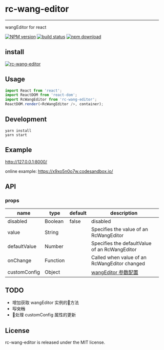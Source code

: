 # rc-wang-editor
---

wangEditor for react

[![NPM version][npm-image]][npm-url]
[![build status][travis-image]][travis-url]
[![npm download][download-image]][download-url]


[npm-image]: https://img.shields.io/npm/v/rc-wang-editor.svg?style=flat-square
[npm-url]: https://www.npmjs.com/package/rc-wang-editor
[download-image]: https://img.shields.io/npm/dm/rc-wang-editor.svg?style=flat-square
[download-url]: https://npmjs.org/package/rc-wang-editor
[travis-image]: https://img.shields.io/travis/itiwll/rc-wang-editor.svg?style=flat-square
[travis-url]: https:/travis-ci.org//itiwll/rc-wang-editor

## install

[![rc-wang-editor](https://nodei.co/npm/rc-wang-editor.png)](https://npmjs.org/package/rc-wang-editor)

## Usage

```js
import React from 'react';
import ReactDOM from 'react-dom';
import RcWangEditor from 'rc-wang-editor';
ReactDOM.render(<RcWangEditor />, container);
```

## Development

```
yarn install
yarn start
```

## Example

http://127.0.0.1:8000/

online example: https://x9xo5n0o7w.codesandbox.io/

## API

### props
<table class="table table-bordered table-striped">
    <thead>
    <tr>
        <th style="width: 100px;">name</th>
        <th style="width: 50px;">type</th>
        <th style="width: 50px;">default</th>
        <th>description</th>
    </tr>
    </thead>
    <tbody>
        <tr>
          <td>disabled</td>
          <td>Boolean</td>
          <td>false</td>
          <td>disabled</td>
        </tr>
        <tr>
          <td>value</td>
          <td>String</td>
          <td></td>
          <td>Specifies the value of an RcWangEditor</td>
        </tr>
        <tr>
          <td>defaultValue</td>
          <td>Number</td>
          <td></td>
          <td>Specifies the defaultValue of an RcWangEditor</td>
        </tr>
        <tr>
          <td>onChange</td>
          <td>Function</td>
          <td></td>
          <td>Called when value of an RcWangEditor changed</td>
        </tr>
        <tr>
          <td>customConfig</td>
          <td>Object</td>
          <td></td>
          <td><a href="https://www.kancloud.cn/wangfupeng/wangeditor3/335776">wangEditor 参数配置</a></td>
        </tr>
    </tbody>
</table>

## TODO
- 增加获取 wangEditor 实例的方法
- ~~写文档~~
- 处理 customConfig 属性的更新

## License
rc-wang-editor is released under the MIT license.